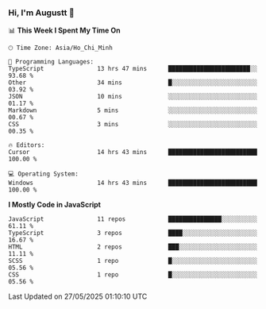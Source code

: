### Hi, I'm Augustt 👋

<!--START_SECTION:waka-->
📊 **This Week I Spent My Time On** 

```text
🕑︎ Time Zone: Asia/Ho_Chi_Minh

💬 Programming Languages: 
TypeScript               13 hrs 47 mins      ███████████████████████░░   93.68 % 
Other                    34 mins             █░░░░░░░░░░░░░░░░░░░░░░░░   03.92 % 
JSON                     10 mins             ░░░░░░░░░░░░░░░░░░░░░░░░░   01.17 % 
Markdown                 5 mins              ░░░░░░░░░░░░░░░░░░░░░░░░░   00.67 % 
CSS                      3 mins              ░░░░░░░░░░░░░░░░░░░░░░░░░   00.35 % 

🔥 Editors: 
Cursor                   14 hrs 43 mins      █████████████████████████   100.00 % 

💻 Operating System: 
Windows                  14 hrs 43 mins      █████████████████████████   100.00 % 
```

**I Mostly Code in JavaScript** 

```text
JavaScript               11 repos            ███████████████░░░░░░░░░░   61.11 % 
TypeScript               3 repos             ████░░░░░░░░░░░░░░░░░░░░░   16.67 % 
HTML                     2 repos             ███░░░░░░░░░░░░░░░░░░░░░░   11.11 % 
SCSS                     1 repo              █░░░░░░░░░░░░░░░░░░░░░░░░   05.56 % 
CSS                      1 repo              █░░░░░░░░░░░░░░░░░░░░░░░░   05.56 % 
```




 Last Updated on 27/05/2025 01:10:10 UTC
<!--END_SECTION:waka-->
